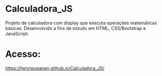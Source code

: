 # Calculadora_JS
Projeto de calculadora com display que executa operações matemáticas básicas. 
Desenvolvido a fins de estudo em HTML, CSS/Bootstrap e JavaScript.
# Acesso:
https://henriqueapan.github.io/Calculadora_JS/
